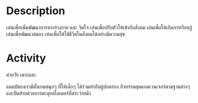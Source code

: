 ﻿# Description

เล่นเพื่อเพิ่มพัฒนาการทางร่างกาย และ จิตใจ เล่นเพื่อปรับตัวให้เข้ากับสังคม เล่นเพื่อให้เกิดการเรียนรู้ เล่นเพื่อพัฒนาสมอง เล่นเพื่อให้ใช้ชีวิตในสังคมได้อย่างมีความสุข

# Activity

ค่ายวัย เตาะแตะ

แคมป์ของเรามีทั้งเกมสนุกๆ ที่ให้เด็กๆ ได้ร่วมทำกับผู้ปกครอง กิจกรรมสุดแอดเวนเจอร์ตามฐานต่างๆ และปิดท้ายด้วยการตะลุยสไลเดอร์ที่สระว่ายน้ำ
